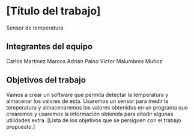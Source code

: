 # [Título del trabajo]

Sensor de temperatura.

## Integrantes del equipo

Carlos Martínez Marcos
Adrián  Paino
Víctor Malumbres Muñoz

## Objetivos del trabajo

Vamos a crear un software que permita detectar la temperatura y almacenar los valores de esta. Usaremos un sensor para medir la temperatura y almacenaremos los valores obtenidos en un programa que crearemos y usaremos la información obtenida para añadir algunas utilidades extra.
[Lista de los objetivos que se persiguen con el trabajo propuesto.]
